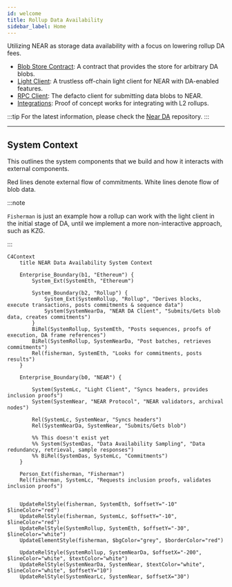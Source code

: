 ```yaml
---
id: welcome
title: Rollup Data Availability
sidebar_label: Home
---
```


Utilizing NEAR as storage data availability with a focus on lowering rollup DA fees.

- [Blob Store Contract](./blob-contract): A contract that provides the store for arbitrary DA blobs.
- [Light Client](./light-client): A trustless off-chain light client for NEAR with DA-enabled features.
- [RPC Client](./rpc): The defacto client for submitting data blobs to NEAR.
- [Integrations](./integrations): Proof of concept works for integrating with L2 rollups.

:::tip
For the latest information, please check the [Near DA](https://github.com/near/rollup-data-availability/) repository.
:::

--- 

## System Context

This outlines the system components that we build and how it interacts with external components.

Red lines denote external flow of commitments.
White lines denote flow of blob data.


:::note

`Fisherman` is just an example how a rollup can work with the light client in the initial stage of DA, until we implement a more non-interactive approach, such as KZG.

:::

```mermaid 
C4Context
    title NEAR Data Availability System Context

    Enterprise_Boundary(b1, "Ethereum") {
        System_Ext(SystemEth, "Ethereum")

        System_Boundary(b2, "Rollup") {
            System_Ext(SystemRollup, "Rollup", "Derives blocks, execute transactions, posts commitments & sequence data")
            System(SystemNearDa, "NEAR DA Client", "Submits/Gets blob data, creates commitments")
        }
        BiRel(SystemRollup, SystemEth, "Posts sequences, proofs of execution, DA frame references")
        BiRel(SystemRollup, SystemNearDa, "Post batches, retrieves commitments")
        Rel(fisherman, SystemEth, "Looks for commitments, posts results")
    }      
    
    Enterprise_Boundary(b0, "NEAR") {
        
        System(SystemLc, "Light Client", "Syncs headers, provides inclusion proofs")
        System(SystemNear, "NEAR Protocol", "NEAR validators, archival nodes")
        
        Rel(SystemLc, SystemNear, "Syncs headers")    
        Rel(SystemNearDa, SystemNear, "Submits/Gets blob")

        %% This doesn't exist yet
        %% System(SystemDas, "Data Availability Sampling", "Data redundancy, retrieval, sample responses")
        %% BiRel(SystemDas, SystemLc, "Commitments")
    }
     
    Person_Ext(fisherman, "Fisherman")
    Rel(fisherman, SystemLc, "Requests inclusion proofs, validates inclusion proofs")
      

    UpdateRelStyle(fisherman, SystemEth, $offsetY="-10" $lineColor="red")
    UpdateRelStyle(fisherman, SystemLc, $offsetY="-10", $lineColor="red")
    UpdateRelStyle(SystemRollup, SystemEth, $offsetY="-30", $lineColor="white")
    UpdateElementStyle(fisherman, $bgColor="grey", $borderColor="red")

    UpdateRelStyle(SystemRollup, SystemNearDa, $offsetX="-200", $lineColor="white", $textColor="white")
    UpdateRelStyle(SystemNearDa, SystemNear, $textColor="white", $lineColor="white", $offsetY="10")
    UpdateRelStyle(SystemNearLc, SystemNear, $offsetX="30")
```
